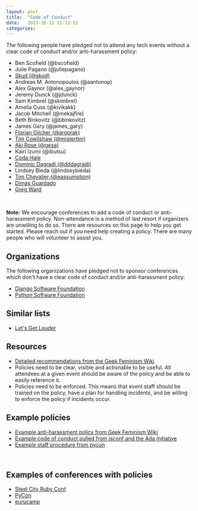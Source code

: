 ```yaml
---
layout: post
title:  "Code of Conduct"
date:   2013-10-12 11:11:52
categories:
---
```

The following people have pledged not to attend any tech events without a
clear code of conduct and/or anti-harassment policy:

* Ben Scofield (@bscofield)
* Julie Pagano (@juliepagano)
* [Skud (@skud)](https://twitter.com/Skud/status/389158683235459072)
* Andreas M. Antonopoulos (@aantonop)
* Alex Gaynor (@alex_gaynor)
* Jeremy Dunck (@jdunck)
* Sam Kimbrel (@skimbrel)
* Amelia Cuss (@kivikakk)
* Jacob Mitchell (@mekajfire)
* Beth Binkovitz (@bbinkovitz)
* James Gary (@james_gary)
* [Florian Gilcher (@argorak)](https://twitter.com/Argorak)
* [Tim Cowlishaw (@mistertim)](https://twitter.com/mistertim)
* [Aki Rose (@gesa)](https://github.com/tech-event-attendance-pledge/tech-event-attendance-pledge.github.io/pull/59)
* Kairi Izumi (@ibutsu)
* [Coda Hale](https://twitter.com/coda)
* [Dominic Dagradi (@dddagradi)](https://twitter.com/dddagradi)
* Lindsey Bieda (@lindseybieda)
* [Tim Chevalier (@eassumption)](http://tim.dreamwidth.org/1830367.html)
* [Dimas Guardado](https://twitter.com/dimasguardado)
* [Greg Ward](https://twitter.com/gergdotca)

<br/>

**Note:** We encourage conferences to add a code of conduct or
anti-harassment policy. Non-attendance is a method of last resort if organizers
are unwilling to do so. There are resources on this page to help you
get started. Please reach out if you need help creating a policy. There are many
people who will volunteer to assist you.

## Organizations

The following organizations have pledged not to sponsor conferences which
don't have a clear code of conduct and/or anti-harassment policy:

* [Django Software Foundation](https://www.djangoproject.com/foundation/code-of-conduct/)
* [Python Software Foundation](http://pyfound.blogspot.hu/2012/12/psf-moves-to-require-code-of-conduct.html)


## Similar lists

* [Let's Get Louder](http://letsgetlouder.com)

## Resources
* [Detailed recommendations from the Geek Feminism Wiki](http://geekfeminism.wikia.com/wiki/Conference_anti-harassment)
* Policies need to be clear, visible and actionable to be useful. All attendees at
  a given event should be aware of the policy and be able to easily reference it.
* Policies need to be enforced. This means that event staff should be trained on
  the policy, have a plan for handling incidents, and be willing to enforce the
  policy if incidents occur.

## Example policies
* [Example anti-harassment policy from Geek Feminism Wiki](http://geekfeminism.wikia.com/wiki/Conference_anti-harassment/Policy)
* [Example code of conduct pulled from jsconf and the Ada Initiative](http://confcodeofconduct.com/)
* [Example staff procedure from pycon](https://github.com/python/pycon-code-of-conduct/blob/master/Staff%20Procedure%20for%20incident%20handling.md)
<br/>

## Examples of conferences with policies
* [Steel City Ruby Conf](http://steelcityruby.org/policies.html#antiharassment-policy)
* [PyCon](https://us.pycon.org/2014/about/code-of-conduct/)
* [eurucamp](http://eurucamp.org/policies)
